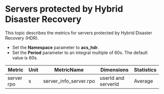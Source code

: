 # Servers protected by Hybrid Disaster Recovery

This topic describes the metrics for servers protected by Hybrid Disaster Recovery \(HDR\).

-   Set the **Namespace** parameter to **acs\_hdr**.
-   Set the **Period** parameter to an integral multiple of 60s. The default value is 60s.

|Metric|Unit|MetricName|Dimensions|Statistics|
|------|----|----------|----------|----------|
|server rpo|s|server\_info\_server.rpo|userId and serverId|Average|

